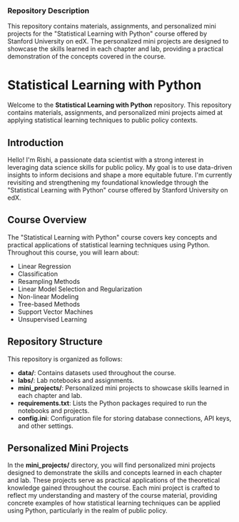 ### Repository Description

This repository contains materials, assignments, and personalized mini projects for the "Statistical Learning with Python" course offered by Stanford University on edX. The personalized mini projects are designed to showcase the skills learned in each chapter and lab, providing a practical demonstration of the concepts covered in the course.

# Statistical Learning with Python

Welcome to the **Statistical Learning with Python** repository. This repository contains materials, assignments, and personalized mini projects aimed at applying statistical learning techniques to public policy contexts.

## Introduction

Hello! I'm Rishi, a passionate data scientist with a strong interest in leveraging data science skills for public policy. My goal is to use data-driven insights to inform decisions and shape a more equitable future. I'm currently revisiting and strengthening my foundational knowledge through the "Statistical Learning with Python" course offered by Stanford University on edX.

## Course Overview

The "Statistical Learning with Python" course covers key concepts and practical applications of statistical learning techniques using Python. Throughout this course, you will learn about:

- Linear Regression
- Classification
- Resampling Methods
- Linear Model Selection and Regularization
- Non-linear Modeling
- Tree-based Methods
- Support Vector Machines
- Unsupervised Learning

## Repository Structure

This repository is organized as follows:

- **data/**: Contains datasets used throughout the course.
- **labs/**: Lab notebooks and assignments.
- **mini_projects/**: Personalized mini projects to showcase skills learned in each chapter and lab.
- **requirements.txt**: Lists the Python packages required to run the notebooks and projects.
- **config.ini**: Configuration file for storing database connections, API keys, and other settings.

## Personalized Mini Projects

In the **mini_projects/** directory, you will find personalized mini projects designed to demonstrate the skills and concepts learned in each chapter and lab. These projects serve as practical applications of the theoretical knowledge gained throughout the course. Each mini project is crafted to reflect my understanding and mastery of the course material, providing concrete examples of how statistical learning techniques can be applied using Python, particularly in the realm of public policy.
